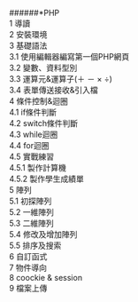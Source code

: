 ######*PHP<br>
1 導讀<br>
2 安裝環境<br>
3 基礎語法<br>
   3.1 使用編輯器編寫第一個PHP網頁<br>
   3.2 變數、資料型別<br>
   3.3 運算元&運算子(＋ － × ÷)<br>
   3.4 表單傳送接收&引入檔<br>
4 條件控制&迴圈<br>
   4.1 if條件判斷<br>
   4.2 switch條件判斷<br>
   4.3 while迴圈<br>
   4.4 for迴圈<br>
   4.5 實戰練習<br>
        4.5.1 製作計算機<br>
        4.5.2 製作學生成績單<br>
5 陣列<br>
   5.1 初探陣列<br>
   5.2 一維陣列<br>
   5.3 二維陣列<br>
   5.4 修改及增加陣列<br>
   5.5 排序及搜索<br>
6 自訂函式<br>
7 物件導向<br>
8 coockie & session<br>
9 檔案上傳<br>
